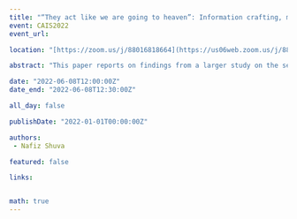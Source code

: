 ```yaml
---
title: "“They act like we are going to heaven”: Information crafting, misinformation, and settlement of Bangladeshi immigrants in Canada"
event: CAIS2022
event_url: 

location: "[https://zoom.us/j/88016818664](https://us06web.zoom.us/j/88016818664?wd=bWlEMk1oZ3FyWTVFNXZISUh4dlZJdz09)"

abstract: "This paper reports on findings from a larger study on the settlement information behaviour of Bangladeshi immigrants to Canada. This study uses a mixed method approach, including semi-structured interviews (n=60) and surveys (n=205) with Bangladeshi immigrants who arrived in Canada between 1971 and 2017. The author discusses the new concept of information crafting by exploring the information immigrants received from immigration consultants in Bangladesh and the Immigration, Refugees and Citizenship Canada (IRCC). The study reports negative consequences of selective information in newcomers’ settlement in Canada, primarily positive information about life in Canada, sometimes with exaggeration and falsifications."

date: "2022-06-08T12:00:00Z"
date_end: "2022-06-08T12:30:00Z"

all_day: false

publishDate: "2022-01-01T00:00:00Z"

authors:
 - Nafiz Shuva

featured: false

links:


math: true
---
```


